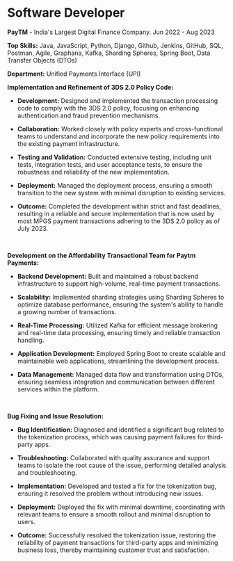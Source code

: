 # Software Developer 
**PayTM** - India's Largest Digital Finance Company.
Jun 2022 - Aug 2023
<br>

**Top Skills:** Java, JavaScript, Python, Django, Github, Jenkins, GitHub, SQL, Postman, Agile, Graphana, Kafka, Sharding Spheres, Spring Boot, Data Transfer Objects (DTOs)
<br>

**Department:** Unified Payments Interface (UPI)
<br>

**Implementation and Refinement of 3DS 2.0 Policy Code:**
<br>

- **Development:** Designed and implemented the transaction processing code to comply with the 3DS 2.0 policy, focusing on enhancing authentication and fraud prevention mechanisms.


- **Collaboration:** Worked closely with policy experts and cross-functional teams to understand and incorporate the new policy requirements into the existing payment infrastructure.


- **Testing and Validation:** Conducted extensive testing, including unit tests, integration tests, and user acceptance tests, to ensure the robustness and reliability of the new implementation.


- **Deployment:** Managed the deployment process, ensuring a smooth transition to the new system with minimal disruption to existing services.


- **Outcome:** Completed the development within strict and fast deadlines, resulting in a reliable and secure implementation that is now used by most MPGS payment transactions adhering to the 3DS 2.0 policy as of July 2023.
<br>

**Development on the Affordability Transactional Team for Paytm Payments:**
<br>

- **Backend Development:** Built and maintained a robust backend infrastructure to support high-volume, real-time payment transactions.


- **Scalability:** Implemented sharding strategies using Sharding Spheres to optimize database performance, ensuring the system's ability to handle a growing number of transactions.


- **Real-Time Processing:** Utilized Kafka for efficient message brokering and real-time data processing, ensuring timely and reliable transaction handling.


- **Application Development:** Employed Spring Boot to create scalable and maintainable web applications, streamlining the development process.


- **Data Management:** Managed data flow and transformation using DTOs, ensuring seamless integration and communication between different services within the platform.
<br>

**Bug Fixing and Issue Resolution:**
<br>

- **Bug Identification:** Diagnosed and identified a significant bug related to the tokenization process, which was causing payment failures for third-party apps.


- **Troubleshooting:** Collaborated with quality assurance and support teams to isolate the root cause of the issue, performing detailed analysis and troubleshooting.


- **Implementation:** Developed and tested a fix for the tokenization bug, ensuring it resolved the problem without introducing new issues.


- **Deployment:** Deployed the fix with minimal downtime, coordinating with relevant teams to ensure a smooth rollout and minimal disruption to users.


- **Outcome:** Successfully resolved the tokenization issue, restoring the reliability of payment transactions for third-party apps and minimizing business loss, thereby maintaining customer trust and satisfaction.

<!-- **[<i class="fa-solid fa-circle-info"></i> Learn More](../pages/experience.html)** -->
